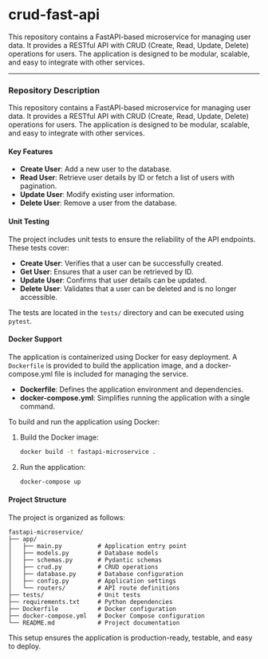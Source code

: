 # crud-fast-api
This repository contains a FastAPI-based microservice for managing user data. It provides a RESTful API with CRUD (Create, Read, Update, Delete) operations for users. The application is designed to be modular, scalable, and easy to integrate with other services.

---

### **Repository Description**

This repository contains a FastAPI-based microservice for managing user data. It provides a RESTful API with CRUD (Create, Read, Update, Delete) operations for users. The application is designed to be modular, scalable, and easy to integrate with other services.

#### **Key Features**
- **Create User**: Add a new user to the database.
- **Read User**: Retrieve user details by ID or fetch a list of users with pagination.
- **Update User**: Modify existing user information.
- **Delete User**: Remove a user from the database.

#### **Unit Testing**
The project includes unit tests to ensure the reliability of the API endpoints. These tests cover:
- **Create User**: Verifies that a user can be successfully created.
- **Get User**: Ensures that a user can be retrieved by ID.
- **Update User**: Confirms that user details can be updated.
- **Delete User**: Validates that a user can be deleted and is no longer accessible.

The tests are located in the `tests/` directory and can be executed using `pytest`.

#### **Docker Support**
The application is containerized using Docker for easy deployment. A `Dockerfile` is provided to build the application image, and a docker-compose.yml file is included for managing the service.

- **Dockerfile**: Defines the application environment and dependencies.
- **docker-compose.yml**: Simplifies running the application with a single command.

To build and run the application using Docker:
1. Build the Docker image:
   ```bash
   docker build -t fastapi-microservice .
   ```
2. Run the application:
   ```bash
   docker-compose up
   ```

#### **Project Structure**
The project is organized as follows:
```
fastapi-microservice/
├── app/
│   ├── main.py          # Application entry point
│   ├── models.py        # Database models
│   ├── schemas.py       # Pydantic schemas
│   ├── crud.py          # CRUD operations
│   ├── database.py      # Database configuration
│   ├── config.py        # Application settings
│   └── routers/         # API route definitions
├── tests/               # Unit tests
├── requirements.txt     # Python dependencies
├── Dockerfile           # Docker configuration
├── docker-compose.yml   # Docker Compose configuration
└── README.md            # Project documentation
```

This setup ensures the application is production-ready, testable, and easy to deploy.

